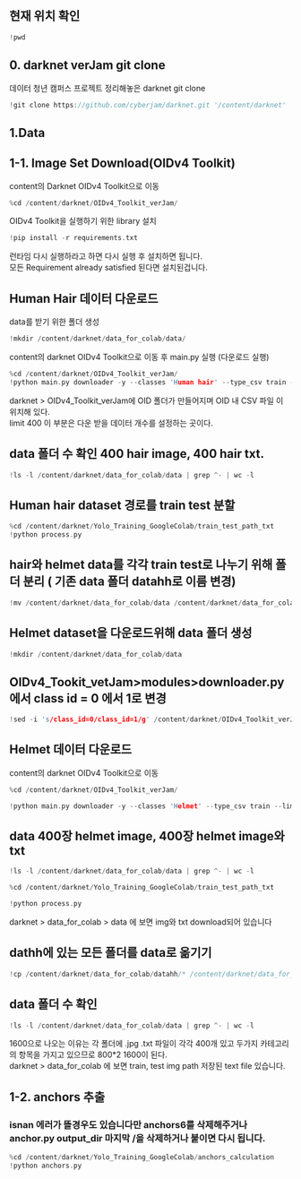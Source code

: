 
## 현재 위치 확인
```c
!pwd
```


## 0. darknet verJam git clone

데이터 청년 캠퍼스 프로젝트 정리해놓은 darknet git clone
```c
!git clone https://github.com/cyberjam/darknet.git '/content/darknet'
````
## 1.Data
## 1-1. Image Set Download(OIDv4 Toolkit)
 content의 Darknet OIDv4 Toolkit으로 이동
 ```c
 %cd /content/darknet/OIDv4_Toolkit_verJam/
 ````
 OIDv4 Toolkit을 실행하기 위한 library 설치
 
 ```c
 !pip install -r requirements.txt
 ```
 
 런타임 다시 실행하라고 하면 다시 실행 후 설치하면 됩니다.  
 모든 Requirement already satisfied 된다면 설치된겁니다.

## Human Hair 데이터 다운로드
data를 받기 위한 폴더 생성
```c
!mkdir /content/darknet/data_for_colab/data/
```
content의 darknet OIDv4 Toolkit으로 이동 후 main.py 실행 (다운로드 실행)
```c
%cd /content/darknet/OIDv4_Toolkit_verJam/  
!python main.py downloader -y --classes 'Human hair' --type_csv train --limit 400 # class id : 0
```
darknet > OIDv4_Toolkit_verJam에 OID 폴더가 만들어지며 OID 내 CSV 파일 이 위치해 있다.  
limit 400 이 부분은 다운 받을 데이터 개수를 설정하는 곳이다.  

## data 폴더 수 확인 400 hair image, 400 hair txt.
```c
!ls -l /content/darknet/data_for_colab/data | grep ^- | wc -l
```
## Human hair dataset 경로를 train test 분할
```c
%cd /content/darknet/Yolo_Training_GoogleColab/train_test_path_txt  
!python process.py
```

## hair와 helmet data를 각각 train test로 나누기 위해 폴더 분리 ( 기존 data 폴더 datahh로 이름 변경)
```c
!mv /content/darknet/data_for_colab/data /content/darknet/data_for_colab/datahh
```

## Helmet dataset을 다운로드위해 data 폴더 생성
```c
!mkdir /content/darknet/data_for_colab/data
```


## OIDv4_Tookit_vetJam>modules>downloader.py 에서 class id = 0 에서 1로 변경
```c
!sed -i 's/class_id=0/class_id=1/g' /content/darknet/OIDv4_Toolkit_verJam/modules/downloader.py
```

## Helmet 데이터 다운로드
content의 darknet OIDv4 Toolkit으로 이동
```c
%cd /content/darknet/OIDv4_Toolkit_verJam/

!python main.py downloader -y --classes 'Helmet' --type_csv train --limit 400 #1
```

## data 400장 helmet image, 400장 helmet image와 txt
```c
!ls -l /content/darknet/data_for_colab/data | grep ^- | wc -l  

%cd /content/darknet/Yolo_Training_GoogleColab/train_test_path_txt  

!python process.py
```
darknet > data_for_colab > data 에 보면 img와 txt download되어 있습니다  

## dathh에 있는 모든 폴더를 data로 옮기기
```c
!cp /content/darknet/data_for_colab/datahh/* /content/darknet/data_for_colab/data
```
## data 폴더 수 확인
```c
!ls -l /content/darknet/data_for_colab/data | grep ^- | wc -l
```
1600으로 나오는 이유는 각 폴더에 .jpg .txt 파일이 각각 400개 있고 두가지 카테고리의 항목을 가지고 있으므로 800*2 1600이 된다.  
darknet > data_for_colab 에 보면 train, test img path 저장된 text file 있습니다.

## 1-2. anchors 추출
### isnan 에러가 뜰경우도 있습니다만 anchors6를 삭제해주거나 anchor.py output_dir 마지막 /을 삭제하거나 붙이면 다시 됩니다.
```c
%cd /content/darknet/Yolo_Training_GoogleColab/anchors_calculation
!python anchors.py
```
